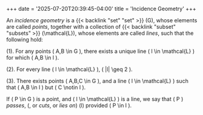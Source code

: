 +++
date = '2025-07-20T20:39:45-04:00'
title = 'Incidence Geometry'
+++

An _incidence geometry_ is a {{< backlink "set" "set" >}} \(G\),
whose elements are called _points_, together with a collection of
{{< backlink "subset" "subsets" >}} \(\mathcal{L}\), whose elements
are called _lines_, such that the following hold:

(1). For any points \( A,B \in G \), there exists a unique line
\( l \in \mathcal{L} \) for which \( A,B \in l \).

(2). For every line \( l \in \mathcal{L} \), \( |l| \geq 2 \).

(3). There exists points \( A,B,C \in G \), and a line \( l \in
\mathcal{L} \) such that \( A,B \in l \) but \( C \notin l \).

If \( P \in G \) is a point, and \( l \in \mathcal{L} \) is a line,
we say that \( P \) _passes_, (, or _cuts_, or _lies on_) \(l\)
provided \( P \in l \).
